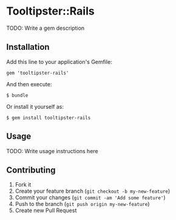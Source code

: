 # Tooltipster::Rails

TODO: Write a gem description

## Installation

Add this line to your application's Gemfile:

    gem 'tooltipster-rails'

And then execute:

    $ bundle

Or install it yourself as:

    $ gem install tooltipster-rails

## Usage

TODO: Write usage instructions here

## Contributing

1. Fork it
2. Create your feature branch (`git checkout -b my-new-feature`)
3. Commit your changes (`git commit -am 'Add some feature'`)
4. Push to the branch (`git push origin my-new-feature`)
5. Create new Pull Request
